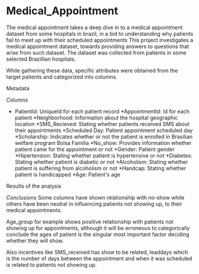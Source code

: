 # Medical_Appointment

The medical appointment takes a deep dive in to a medical appointment dataset from some hospitals in brazil, in a bid to understanding why patients fail to meet up with their scheduled appointments
This project investigates a medical appointment dataset, towards providing answers to questions that arise from such dataset. The dataset was collected from patients in some selected Brazillian hospitals.


While gathering these data, specific attributes were obtained from the target patients and categorized into columns. 

Metadata

Columns
* PatientId:     UniqueId for each patient record
*AppointmentId: Id for each patient
*Neighborhood:  Information about the hospital geographic location
*SMS_Recieved:  Stating whether patients received SMS about their appointments
*Scheduled Day: Patient appointment scheduled day
*Scholarship:   Indicates whether or not the patient is enrolled in Brasilian welfare program Bolsa Família
*No_show:       Provides information whether patient came for the appointment or not
*Gender:        Patient gender
*Hipertension:  Stating whether patient is hypertensive or not
*Diabetes:      Stating whether patient is diabetic or not
*Alcoholism:    Stating whether patient is suffering from alcoholism or not
*Handcap:       Stating whether patient is handicapped
*Age:           Patient's age


Results of the analysis

*Conclusions*
Some columns have shown relationship with no-show while others have been neutral in influencing patients not showing up, to their medical appointments.

Age_group for example shows positive relationship with patients not showing up for appointments, although it will be erroneous to categorically conclude the ages of patient is the singular most important factor deciding whether they will show.

Also incentives like SMS_received has show to be related, leaddays which is the number of days between the appointment and when it was scheduled is related to patients not showing up.
